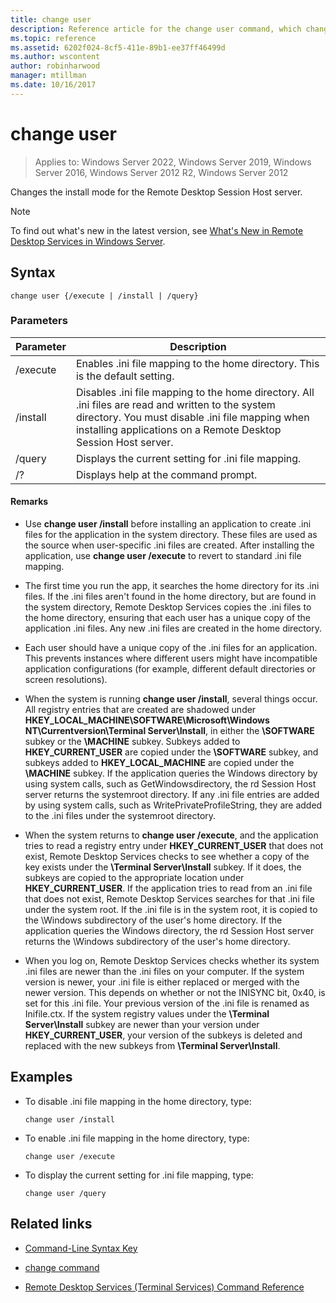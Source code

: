 ```yaml
---
title: change user
description: Reference article for the change user command, which changes the install mode for the Remote Desktop Session Host server.
ms.topic: reference
ms.assetid: 6202f024-8cf5-411e-89b1-ee37ff46499d
ms.author: wscontent
author: robinharwood
manager: mtillman
ms.date: 10/16/2017
---
```

# change user

>Applies to: Windows Server 2022, Windows Server 2019, Windows Server 2016, Windows Server 2012 R2, Windows Server 2012

Changes the install mode for the Remote Desktop Session Host server.

> [!NOTE]
> To find out what's new in the latest version, see [What's New in Remote Desktop Services in Windows Server](/previous-versions/windows/it-pro/windows-server-2012-r2-and-2012/dn283323(v=ws.11)).

## Syntax

```
change user {/execute | /install | /query}
```

### Parameters

| Parameter | Description |
| --------- | ----------- |
| /execute | Enables .ini file mapping to the home directory. This is the default setting. |
| /install | Disables .ini file mapping to the home directory. All .ini files are read and written to the system directory. You must disable .ini file mapping when installing applications on a Remote Desktop Session Host server. |
| /query | Displays the current setting for .ini file mapping. |
| /? | Displays help at the command prompt. |

#### Remarks

- Use **change user /install** before installing an application to create .ini files for the application in the system directory. These files are used as the source when user-specific .ini files are created. After installing the application, use **change user /execute** to revert to standard .ini file mapping.

- The first time you run the app, it searches the home directory for its .ini files. If the .ini files aren't found in the home directory, but are found in the system directory, Remote Desktop Services copies the .ini files to the home directory, ensuring that each user has a unique copy of the application .ini files. Any new .ini files are created in the home directory.

- Each user should have a unique copy of the .ini files for an application. This prevents instances where different users might have incompatible application configurations (for example, different default directories or screen resolutions).

- When the system is running **change user /install**, several things occur. All registry entries that are created are shadowed under **HKEY_LOCAL_MACHINE\SOFTWARE\Microsoft\Windows NT\Currentversion\Terminal Server\Install**, in either the **\SOFTWARE** subkey or the **\MACHINE** subkey. Subkeys added to **HKEY_CURRENT_USER** are copied under the **\SOFTWARE** subkey, and subkeys added to **HKEY_LOCAL_MACHINE** are copied under the **\MACHINE** subkey. If the application queries the Windows directory by using system calls, such as GetWindowsdirectory, the rd Session Host server returns the systemroot directory. If any .ini file entries are added by using system calls, such as WritePrivateProfileString, they are added to the .ini files under the systemroot directory.

- When the system returns to **change user /execute**, and the application tries to read a registry entry under **HKEY_CURRENT_USER** that does not exist, Remote Desktop Services checks to see whether a copy of the key exists under the **\Terminal Server\Install** subkey. If it does, the subkeys are copied to the appropriate location under **HKEY_CURRENT_USER**. If the application tries to read from an .ini file that does not exist, Remote Desktop Services searches for that .ini file under the system root. If the .ini file is in the system root, it is copied to the \Windows subdirectory of the user's home directory. If the application queries the Windows directory, the rd Session Host server returns the \Windows subdirectory of the user's home directory.

- When you log on, Remote Desktop Services checks whether its system .ini files are newer than the .ini files on your computer. If the system version is newer, your .ini file is either replaced or merged with the newer version. This depends on whether or not the INISYNC bit, 0x40, is set for this .ini file. Your previous version of the .ini file is renamed as Inifile.ctx. If the system registry values under the **\Terminal Server\Install** subkey are newer than your version under **HKEY_CURRENT_USER**, your version of the subkeys is deleted and replaced with the new subkeys from **\Terminal Server\Install**.

## Examples

- To disable .ini file mapping in the home directory, type:

  ```
  change user /install
  ```

- To enable .ini file mapping in the home directory, type:

  ```
  change user /execute
  ```

- To display the current setting for .ini file mapping, type:

  ```
  change user /query
  ```

## Related links

- [Command-Line Syntax Key](command-line-syntax-key.md)

- [change command](change.md)

- [Remote Desktop Services (Terminal Services) Command Reference](remote-desktop-services-terminal-services-command-reference.md)
